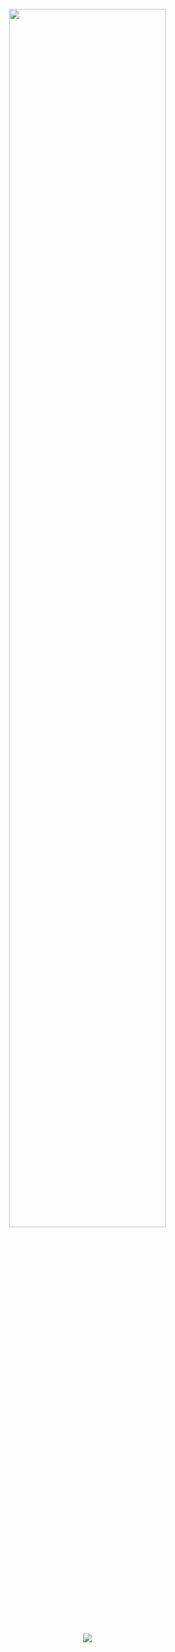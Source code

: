 <p align="center">
  <img width="75%" src="https://github-readme-stats.vercel.app/api?username=ignasKavaliauskas&show_icons=true" />
  <br>
  <img  src="https://komarev.com/ghpvc/?username=ignasKavaliauskas&style=flat-square" />
</p>
